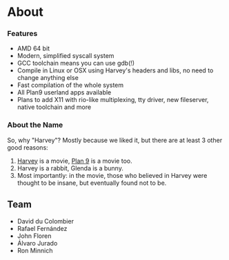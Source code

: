 # About 

### Features 

- AMD 64 bit
- Modern, simplified syscall system
- GCC toolchain means you can use gdb(!)
- Compile in Linux or OSX using Harvey's headers and libs, no need to change anything else
- Fast compilation of the whole system
- All Plan9 userland apps available
- Plans to add X11 with rio-like multiplexing, tty driver, new fileserver, native toolchain and more

### About the Name

So, why "Harvey"? Mostly because we liked it, but there are at least 3 other good reasons:

1. <a href="http://www.imdb.com/title/tt0042546/">Harvey</a> is a movie, <a href="http://www.imdb.com/title/tt0052077/">Plan 9</a> is a movie too.
1. Harvey is a rabbit, Glenda is a bunny.
1. Most importantly: in the movie, those who believed in Harvey were thought to be insane, but eventually found not to be.

## Team 

- David du Colombier 
- Rafael Fernández 
- John Floren 
- Álvaro Jurado
- Ron Minnich 
